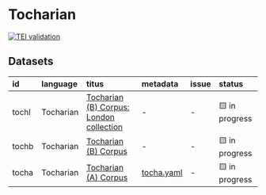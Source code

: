 # Tocharian
[![TEI validation](https://github.com/TITUS-2-0/tocharian/actions/workflows/validate.yaml/badge.svg?branch=main)](https://github.com/TITUS-2-0/tocharian/actions/workflows/validate.yaml)
## Datasets
| id    | language   | titus                                                                                                       | metadata                                                                         | issue   | status         |
|:------|:-----------|:------------------------------------------------------------------------------------------------------------|:---------------------------------------------------------------------------------|:--------|:---------------|
| tochl | Tocharian  | [Tocharian (B) Corpus: London collection](http://titus.uni-frankfurt.de/texte/etcc/toch/tochlond/tochl.htm) | -                                                                                | -       | 🟨 in progress |
| tochb | Tocharian  | [Tocharian (B) Corpus](http://titus.uni-frankfurt.de/texte/etcc/toch/tochb/tochb.htm)                       | -                                                                                | -       | 🟨 in progress |
| tocha | Tocharian  | [Tocharian (A) Corpus](http://titus.uni-frankfurt.de/texte/etcs/toch/tocha/tocha.htm)                       | [tocha.yaml](https://github.com/TITUS-2-0/metadata/blob/main/curated/tocha.yaml) | -       | 🟨 in progress |
